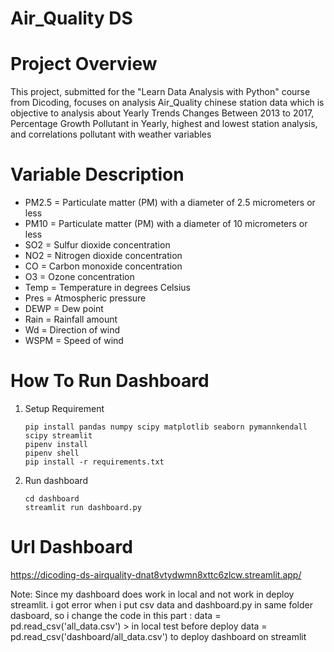 # Air_Quality DS
# Project Overview
  This project, submitted for the "Learn Data Analysis with Python" course from Dicoding, focuses on analysis Air_Quality chinese station data which is objective to analysis about Yearly Trends Changes Between 2013 to 2017, Percentage Growth Pollutant in Yearly, highest and lowest station analysis, and correlations pollutant with weather variables

# Variable Description
  - PM2.5 = Particulate matter (PM) with a diameter of 2.5 micrometers or less
  - PM10  = Particulate matter (PM) with a diameter of 10 micrometers or less
  - SO2 = Sulfur dioxide concentration
  - NO2 = Nitrogen dioxide concentration
  - CO  = Carbon monoxide concentration
  - O3  = Ozone concentration
  - Temp  = Temperature in degrees Celsius
  - Pres  = Atmospheric pressure
  - DEWP  = Dew point
  - Rain  = Rainfall amount
  - Wd    = Direction of wind
  - WSPM  = Speed of wind

# How To Run Dashboard
 1. Setup Requirement
    ```
    pip install pandas numpy scipy matplotlib seaborn pymannkendall scipy streamlit
    pipenv install
    pipenv shell
    pip install -r requirements.txt
    ```
2. Run dashboard
   ```
   cd dashboard
   streamlit run dashboard.py
   ```
# Url Dashboard
  https://dicoding-ds-airquality-dnat8vtydwmn8xttc6zlcw.streamlit.app/

  Note: Since my dashboard does work in local and not work in deploy streamlit. i got error when i put csv data and dashboard.py in same folder dasboard, so i change the code in this part :
  data = pd.read_csv('all_data.csv') > in local test before deploy
  data = pd.read_csv('dashboard/all_data.csv') to deploy dashboard on streamlit
  

